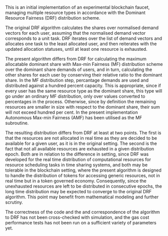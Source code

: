 ﻿This is an initial implementation of an experimental blockchain faucet, managing multiple resource types in accordance with the Dominant Resource Fairness (DRF) distribution scheme.

The original DRF algorithm calculates the shares over normalised demand vectors for each user, assuming that the normalised demand vector corresponds to a unit task. DRF iterates over the list of demand vectors and allocates one task to the least allocated user, and then reiterates with the updated allocation statuses, until at least one resource is exhausted.

The present algorithm differs from DRF for calculating the maximum allocatable dominant share with Max-min Fairness (MF) distribution scheme over the dominant share demands of users, and in turn, calculating the other shares for each user by conserving their relative ratio to the dominant share. In the MF distribution step, percantage demands are used and distributed against a hundred percent capacity. This is appropriate, since if every user has the same resource type as the dominant share, this type will go under an ordinary MF distribution, only over values converted to percentages in the process. Otherwise, since by definition the remaining resources are smaller in size with respect to the dominant share, their sum will not exceed hundred per cent. In the present implementation Autonomous Max-min Fairness (AMF) has been utilised as the MF subroutine.

The resulting distribution differs from DRF at least at two points. The first is that the resources are not allocated in real time as they are decided to be available for a given user, as it is in the original setting. The second is the fact that not all available resources are exhausted in a given distribution epoch. Both are in relation to the difference in setting, since DRF was developed for the real time distribution of computational resources for resource scheduling tasks in time sharing systems, and both may be tolerable in the blockchain setting, where the present algorithm is designed to handle the distribution of tokens for accessing generic resources, not in real time but in a token governed economy. Consequently, since the unexhausted resources are left to be distributed in consecutive epochs, the long time distribution may be expected to converge to the original DRF algorithm. This point may benefit from mathematical modeling and further scrutiny.

The correctness of the code and the and correspondence of the algorithm to DRF has not been cross-checked with simulation, and the gas cost performance tests has not been run on a sufficient variety of parameters yet.
